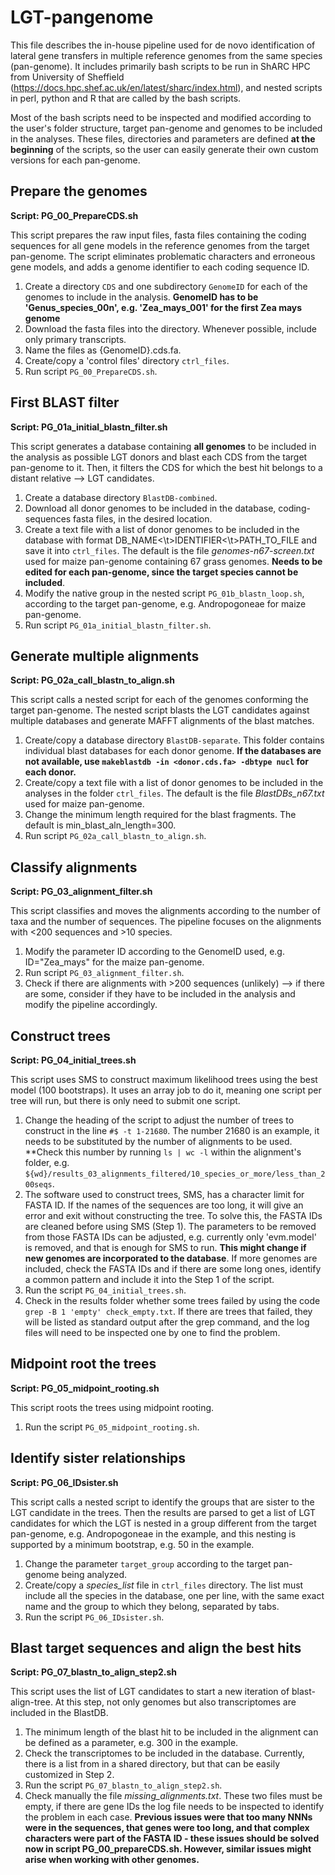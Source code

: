 # LGT-pangenome

This file describes the in-house pipeline used for de novo identification of lateral gene transfers in multiple reference genomes from the same species (pan-genome). It includes primarily bash scripts to be run in ShARC HPC from University of Sheffield (https://docs.hpc.shef.ac.uk/en/latest/sharc/index.html), and nested scripts in perl, python and R that are called by the bash scripts.

Most of the bash scripts need to be inspected and modified according to the user's folder structure, target pan-genome and genomes to be included in the analyses. These files, directories and parameters are defined **at the beginning** of the scripts, so the user can easily generate their own custom versions for each pan-genome.

## Prepare the genomes

**Script: PG_00_PrepareCDS.sh**

This script prepares the raw input files, fasta files containing the coding sequences for all gene models in the reference genomes from the target pan-genome. The script eliminates problematic characters and erroneous gene models, and adds a genome identifier to each coding sequence ID.

1. Create a directory `CDS` and one subdirectory `GenomeID` for each of the genomes to include in the analysis. **GenomeID has to be 'Genus_species_00n', e.g. 'Zea_mays_001' for the first Zea mays genome**
2. Download the fasta files into the directory. Whenever possible, include only primary transcripts.
3. Name the files as {GenomeID}.cds.fa.
4. Create/copy a 'control files' directory `ctrl_files`.
5. Run script `PG_00_PrepareCDS.sh`.

## First BLAST filter

**Script: PG_01a_initial_blastn_filter.sh**

This script generates a database containing **all genomes** to be included in the analysis as possible LGT donors and blast each CDS from the target pan-genome to it. Then, it filters the CDS for which the best hit belongs to a distant relative --> LGT candidates.

1. Create a database directory `BlastDB-combined`.
2. Download all donor genomes to be included in the database, coding-sequences fasta files, in the desired location.
3. Create a text file with a list of donor genomes to be included in the database with format DB_NAME<\t>IDENTIFIER<\t>PATH_TO_FILE and save it into `ctrl_files`. The default is the file *genomes-n67-screen.txt* used for maize pan-genome containing 67 grass genomes. **Needs to be edited for each pan-genome, since the target species cannot be included**.
4. Modify the native group in the nested script `PG_01b_blastn_loop.sh`, according to the target pan-genome, e.g. Andropogoneae for maize pan-genome.
5. Run script `PG_01a_initial_blastn_filter.sh`.

## Generate multiple alignments

**Script: PG_02a_call_blastn_to_align.sh**

This script calls a nested script for each of the genomes conforming the target pan-genome. The nested script blasts the LGT candidates against multiple databases and generate MAFFT alignments of the blast matches.

1. Create/copy a database directory `BlastDB-separate`. This folder contains individual blast databases for each donor genome. **If the databases are not available, use `makeblastdb -in <donor.cds.fa> -dbtype nucl` for each donor.**
2. Create/copy a text file with a list of donor genomes to be included in the analyses in the folder `ctrl_files`. The default is the file *BlastDBs_n67.txt* used for maize pan-genome.
3. Change the minimum length required for the blast fragments. The default is min_blast_aln_length=300.
4. Run script `PG_02a_call_blastn_to_align.sh`.

## Classify alignments

**Script: PG_03_alignment_filter.sh**

This script classifies and moves the alignments according to the number of taxa and the number of sequences. The pipeline focuses on the alignments with <200 sequences and >10 species.

1. Modify the parameter ID according to the GenomeID used, e.g. ID="Zea_mays" for the maize pan-genome.
2. Run script `PG_03_alignment_filter.sh`.
3. Check if there are alignments with >200 sequences (unlikely) --> if there are some, consider if they have to be included in the analysis and modify the pipeline accordingly.

## Construct trees

**Script: PG_04_initial_trees.sh**

This script uses SMS to construct maximum likelihood trees using the best model (100 bootstraps). It uses an array job to do it, meaning one script per tree will run, but there is only need to submit one script. 

1. Change the heading of the script to adjust the number of trees to construct in the line `#$ -t 1-21680`. The number 21680 is an example, it needs to be substituted by the number of alignments to be used. **Check this number by running `ls | wc -l` within the alignment's folder, e.g. `${wd}/results_03_alignments_filtered/10_species_or_more/less_than_200seqs`.
2. The software used to construct trees, SMS, has a character limit for FASTA ID. If the names of the sequences are too long, it will give an error and exit without constructing the tree. To solve this, the FASTA IDs are cleaned before using SMS (Step 1). The parameters to be removed from those FASTA IDs can be adjusted, e.g. currently only 'evm.model' is removed, and that is enough for SMS to run. **This might change if new genomes are incorporated to the database**. If more genomes are included, check the FASTA IDs and if there are some long ones, identify a common pattern and include it into the Step 1 of the script.
3. Run the script `PG_04_initial_trees.sh`.
4. Check in the results folder whether some trees failed by using the code `grep -B 1 'empty' check_empty.txt`. If there are trees that failed, they will be listed as standard output after the grep command, and the log files will need to be inspected one by one to find the problem.

## Midpoint root the trees

**Script: PG_05_midpoint_rooting.sh**

This script roots the trees using midpoint rooting.

1. Run the script `PG_05_midpoint_rooting.sh`.

## Identify sister relationships

**Script: PG_06_IDsister.sh**

This script calls a nested script to identify the groups that are sister to the LGT candidate in the trees. Then the results are parsed to get a list of LGT candidates for which the LGT is nested in a group different from the target pan-genome, e.g. Andropogoneae in the example, and this nesting is supported by a minimum bootstrap, e.g. 50 in the example.

1. Change the parameter `target_group` according to the target pan-genome being analyzed.
2. Create/copy a *species_list* file in `ctrl_files` directory. The list must include all the species in the database, one per line, with the same exact name and the group to which they belong, separated by tabs.
3. Run the script `PG_06_IDsister.sh`.

## Blast target sequences and align the best hits

**Script: PG_07_blastn_to_align_step2.sh**

This script uses the list of LGT candidates to start a new iteration of blast-align-tree. At this step, not only genomes but also transcriptomes are included in the BlastDB. 

1. The minimum length of the blast hit to be included in the alignment can be defined as a parameter, e.g. 300 in the example.
2. Check the transcriptomes to be included in the database. Currently, there is a list from in a shared directory, but that can be easily customized in Step 2.
3. Run the script `PG_07_blastn_to_align_step2.sh`.
4. Check manually the file *missing_alignments.txt*. These two files must be empty, if there are gene IDs the log file needs to be inspected to identify the problem in each case. **Previous issues were that too many NNNs were in the sequences, that genes were too long, and that complex characters were part of the FASTA ID - these issues should be solved now in script PG_00_prepareCDS.sh. However, similar issues might arise when working with other genomes.**
